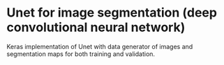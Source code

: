 # Unet for image segmentation (deep convolutional neural network)
Keras implementation of Unet with data generator of images and segmentation maps for both training and validation.
